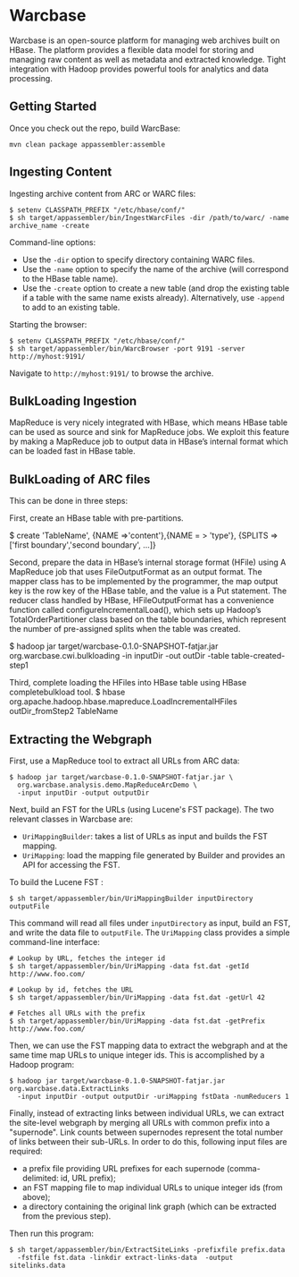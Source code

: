 Warcbase
========

Warcbase is an open-source platform for managing web archives built on HBase. The platform provides a flexible data model for storing and managing raw content as well as
metadata and extracted knowledge. Tight integration with Hadoop provides powerful tools for analytics and data processing.

Getting Started
---------------

Once you check out the repo, build WarcBase:

```
mvn clean package appassembler:assemble
```

Ingesting Content
-----------------

Ingesting archive content from ARC or WARC files:

```
$ setenv CLASSPATH_PREFIX "/etc/hbase/conf/"
$ sh target/appassembler/bin/IngestWarcFiles -dir /path/to/warc/ -name archive_name -create
```

Command-line options:

+ Use the `-dir` option to specify directory containing WARC files.
+ Use the `-name` option to specify the name of the archive (will correspond to the HBase table name).
+ Use the `-create` option to create a new table (and drop the existing table if a table with the same name exists already). Alternatively, use `-append` to add to an existing table.

Starting the browser:

```
$ setenv CLASSPATH_PREFIX "/etc/hbase/conf/"
$ sh target/appassembler/bin/WarcBrowser -port 9191 -server http://myhost:9191/
```

Navigate to `http://myhost:9191/` to browse the archive.


BulkLoading Ingestion
------------------

MapReduce is very nicely integrated with HBase, which means HBase table can be
used as source and sink for MapReduce jobs. We exploit this feature by making a MapReduce job to output data in HBase’s internal format which can be loaded fast in HBase table. 

BulkLoading of ARC files
------------------------

This can be done in three steps:

First, create an HBase table with pre-partitions.

$ create 'TableName', {NAME =>'content'},{NAME = > 'type'}, {SPLITS => ['first boundary','second boundary', ...]}

Second, prepare the data in HBase’s internal storage format (HFile) using A MapReduce job that uses FileOutputFormat
as an output format. The mapper class has to be implemented by the programmer, the map output key is the row key of the HBase table, and the value is a Put statement. The reducer class handled by HBase, HFileOutputFormat has a convenience function called configureIncrementalLoad(), which sets up Hadoop’s TotalOrderPartitioner class based on the table boundaries, which represent the number
of pre-assigned splits when the table was created.

$ hadoop jar target/warcbase-0.1.0-SNAPSHOT-fatjar.jar org.warcbase.cwi.bulkloading -in inputDir  -out outDir -table table-created-step1

Third, complete loading the HFiles into HBase table using HBase completebulkload tool.
$ hbase org.apache.hadoop.hbase.mapreduce.LoadIncrementalHFiles outDir_fromStep2 TableName



Extracting the Webgraph
-----------------------

First, use a MapReduce tool to extract all URLs from ARC data:

```
$ hadoop jar target/warcbase-0.1.0-SNAPSHOT-fatjar.jar \
  org.warcbase.analysis.demo.MapReduceArcDemo \
  -input inputDir -output outputDir
```

Next, build an FST for the URLs (using Lucene's FST package). The two relevant classes in Warcbase are:

+ `UriMappingBuilder`: takes a list of URLs as input and builds the FST mapping.
+ `UriMapping`: load the mapping file generated by Builder and provides an API for accessing the FST.

To build the Lucene FST :

```
$ sh target/appassembler/bin/UriMappingBuilder inputDirectory outputFile
```

This command will read all files under `inputDirectory` as input, build an FST, and write the data file to `outputFile`. The `UriMapping` class provides a simple command-line interface:


```
# Lookup by URL, fetches the integer id
$ sh target/appassembler/bin/UriMapping -data fst.dat -getId http://www.foo.com/

# Lookup by id, fetches the URL
$ sh target/appassembler/bin/UriMapping -data fst.dat -getUrl 42

# Fetches all URLs with the prefix
$ sh target/appassembler/bin/UriMapping -data fst.dat -getPrefix http://www.foo.com/
```

Then, we can use the FST mapping data to extract the webgraph and at the same time map URLs to unique integer ids. This is accomplished by a Hadoop program:

```
$ hadoop jar target/warcbase-0.1.0-SNAPSHOT-fatjar.jar org.warcbase.data.ExtractLinks 
  -input inputDir -output outputDir -uriMapping fstData -numReducers 1
```

Finally, instead of extracting links between individual URLs, we can extract the site-level webgraph by merging all URLs with common prefix into a "supernode". Link counts between supernodes represent the total number of links between their sub-URLs. In order to do this, following input files are required:

+ a prefix file providing URL prefixes for each supernode (comma-delimited: id, URL prefix);
+ an FST mapping file to map individual URLs to unique integer ids (from above);
+ a directory containing the original link graph (which can be extracted from the previous step).

Then run this program:

```
$ sh target/appassembler/bin/ExtractSiteLinks -prefixfile prefix.data 
  -fstfile fst.data -linkdir extract-links-data  -output sitelinks.data
```

